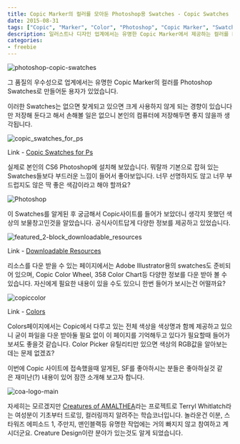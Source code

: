 ```yaml
---
title: Copic Marker의 컬러를 모아둔 Photoshop용 Swatches - Copic Swatches
date: 2015-08-31
tags: ["Copic", "Marker", "Color", "Photoshop", "Copic Marker", "Swatches", "코픽", "마커", "포토샵", "스와치", "Sapjil"]
description: 일러스트나 디자인 업계에서는 유명한 Copic Marker에서 제공하는 컬러를 Photoshop Swatches 로 만들어둔 Copic Swatches를 소개합니다.
categories:
- freebie
---
```


![photoshop-copic-swatches](https://farm1.staticflickr.com/636/20818726740_ced56a25cb_o.jpg)

그 품질의 우수성으로 업계에서는 유명한 Copic Marker의 컬러를 Photoshop Swatches로 만들어둔 용자가 있었습니다.

이러한 Swatches는 없으면 찾게되고 있으면 크게 사용하지 않게 되는 경향이 있습니다만 저장해 둔다고 해서 손해볼 일은 없으니 본인의 컴퓨터에 저장해두면 좋지 않을까 생각됩니다.

![copic_swatches_for_ps](https://farm6.staticflickr.com/5722/21002784995_6d0b982597_c.jpg)

Link - [Copic Swatches for Ps](http://sirwendigo.deviantart.com/art/COPIC-swatches-for-PS-Collected-by-Wendigo-554341043)

실제로 본인의 CS6 Photoshop에 설치해 보았습니다. 뭐랄까 기본으로 잡혀 있는 Swatches들보다 부드러운 느낌이 들어서 좋아보입니다. 너무 선명하지도 않고 너무 부드럽지도 않은 딱 좋은 색감이라고 해야 할까요?

![Photoshop](https://farm1.staticflickr.com/613/20816311418_c10e7d8861_o.png)

이 Swatches를 알게된 후 궁금해서 Copic사이트를 들어가 보았더니 생각지 못했던 색상의 보물창고인것을 알았습니다. 공식사이트답게 다양한 정보를 제공하고 있었습니다.

![featured_2-block_downloadable_resources](https://farm6.staticflickr.com/5711/20380712914_9ea70f36c1_z.jpg)

Link - [Downloadable Resources](https://imaginationinternationalinc.com/copic/101/downloadable-resources/)

리소스를 다운 받을 수 있는 페이지에서는 Adobe Illustrator용의 swatches도 준비되어 있으며, Copic Color Wheel, 358 Color Chart등 다양한 정보를 다운 받아 볼 수 있습니다. 자신에게 필요한 내용이 있을 수도 있으니 한번 들어가 보시는건 어떨까요?

![copiccolor](https://farm1.staticflickr.com/648/21010984391_ccedd986a2_c.jpg)

Link - [Colors](https://imaginationinternationalinc.com/copic/store/color-picker/)

Colors페이지에서는 Copic에서 다루고 있는 전체 색상을 색상명과 함께 제공하고 있으니 굳이 파일을 다운 받아둘 필요 없이 이 페이지를 기억해두고 있다가 필요할때 들어가보셔도 좋을것 같습니다. Color Picker 유틸리티만 있으면 색상의 RGB값을 알아보는데는 문제 없겠죠?

이번에 Copic 사이트에 접속했을때 알게된, SF를 좋아하시는 분들은 좋아하실것 같은 재미난(?) 내용이 있어 잠깐 소개해 보고자 합니다.

![coa-logo-main](https://farm6.staticflickr.com/5730/20816313640_7785fd3b5e_c.jpg)

자세히는 모르겠지만 [Creatures of AMALTHEA](https://imaginationinternationalinc.com/creatures-of-amalthea/)라는 프로젝트로 Terryl Whitlatch라는 여성분이 기초부터 드로잉, 컬러링까지 알려주는 학습코너입니다. 놀라운건 이분, 스타워즈 에피소드 1, 주만지, 맨인블랙등 유명한 작업에는 거의 빠지지 않고 참여하고 계시더군요. Creature Design이란 분야가 있는것도 알게 되었습니다.